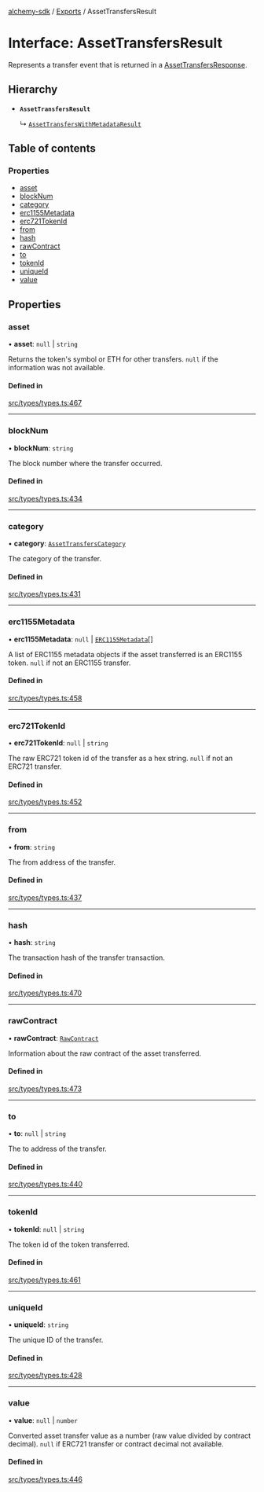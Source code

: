 [alchemy-sdk](../README.md) / [Exports](../modules.md) / AssetTransfersResult

# Interface: AssetTransfersResult

Represents a transfer event that is returned in a [AssetTransfersResponse](AssetTransfersResponse.md).

## Hierarchy

- **`AssetTransfersResult`**

  ↳ [`AssetTransfersWithMetadataResult`](AssetTransfersWithMetadataResult.md)

## Table of contents

### Properties

- [asset](AssetTransfersResult.md#asset)
- [blockNum](AssetTransfersResult.md#blocknum)
- [category](AssetTransfersResult.md#category)
- [erc1155Metadata](AssetTransfersResult.md#erc1155metadata)
- [erc721TokenId](AssetTransfersResult.md#erc721tokenid)
- [from](AssetTransfersResult.md#from)
- [hash](AssetTransfersResult.md#hash)
- [rawContract](AssetTransfersResult.md#rawcontract)
- [to](AssetTransfersResult.md#to)
- [tokenId](AssetTransfersResult.md#tokenid)
- [uniqueId](AssetTransfersResult.md#uniqueid)
- [value](AssetTransfersResult.md#value)

## Properties

### asset

• **asset**: ``null`` \| `string`

Returns the token's symbol or ETH for other transfers. `null` if the
information was not available.

#### Defined in

[src/types/types.ts:467](https://github.com/alchemyplatform/alchemy-sdk-js/blob/aeb51c8/src/types/types.ts#L467)

___

### blockNum

• **blockNum**: `string`

The block number where the transfer occurred.

#### Defined in

[src/types/types.ts:434](https://github.com/alchemyplatform/alchemy-sdk-js/blob/aeb51c8/src/types/types.ts#L434)

___

### category

• **category**: [`AssetTransfersCategory`](../enums/AssetTransfersCategory.md)

The category of the transfer.

#### Defined in

[src/types/types.ts:431](https://github.com/alchemyplatform/alchemy-sdk-js/blob/aeb51c8/src/types/types.ts#L431)

___

### erc1155Metadata

• **erc1155Metadata**: ``null`` \| [`ERC1155Metadata`](ERC1155Metadata.md)[]

A list of ERC1155 metadata objects if the asset transferred is an ERC1155
token. `null` if not an ERC1155 transfer.

#### Defined in

[src/types/types.ts:458](https://github.com/alchemyplatform/alchemy-sdk-js/blob/aeb51c8/src/types/types.ts#L458)

___

### erc721TokenId

• **erc721TokenId**: ``null`` \| `string`

The raw ERC721 token id of the transfer as a hex string. `null` if not an
ERC721 transfer.

#### Defined in

[src/types/types.ts:452](https://github.com/alchemyplatform/alchemy-sdk-js/blob/aeb51c8/src/types/types.ts#L452)

___

### from

• **from**: `string`

The from address of the transfer.

#### Defined in

[src/types/types.ts:437](https://github.com/alchemyplatform/alchemy-sdk-js/blob/aeb51c8/src/types/types.ts#L437)

___

### hash

• **hash**: `string`

The transaction hash of the transfer transaction.

#### Defined in

[src/types/types.ts:470](https://github.com/alchemyplatform/alchemy-sdk-js/blob/aeb51c8/src/types/types.ts#L470)

___

### rawContract

• **rawContract**: [`RawContract`](RawContract.md)

Information about the raw contract of the asset transferred.

#### Defined in

[src/types/types.ts:473](https://github.com/alchemyplatform/alchemy-sdk-js/blob/aeb51c8/src/types/types.ts#L473)

___

### to

• **to**: ``null`` \| `string`

The to address of the transfer.

#### Defined in

[src/types/types.ts:440](https://github.com/alchemyplatform/alchemy-sdk-js/blob/aeb51c8/src/types/types.ts#L440)

___

### tokenId

• **tokenId**: ``null`` \| `string`

The token id of the token transferred.

#### Defined in

[src/types/types.ts:461](https://github.com/alchemyplatform/alchemy-sdk-js/blob/aeb51c8/src/types/types.ts#L461)

___

### uniqueId

• **uniqueId**: `string`

The unique ID of the transfer.

#### Defined in

[src/types/types.ts:428](https://github.com/alchemyplatform/alchemy-sdk-js/blob/aeb51c8/src/types/types.ts#L428)

___

### value

• **value**: ``null`` \| `number`

Converted asset transfer value as a number (raw value divided by contract
decimal). `null` if ERC721 transfer or contract decimal not available.

#### Defined in

[src/types/types.ts:446](https://github.com/alchemyplatform/alchemy-sdk-js/blob/aeb51c8/src/types/types.ts#L446)
